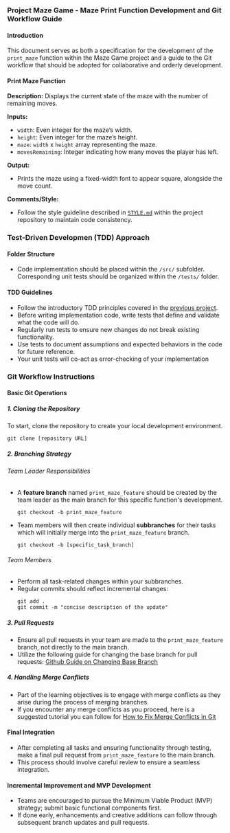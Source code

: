 ### Project **Maze Game** - Maze Print Function Development and Git Workflow Guide

#### Introduction

This document serves as both a specification for the development of the `print_maze` function within the Maze Game project and a guide to the Git workflow that should be adopted for collaborative and orderly development.

#### **Print Maze Function**

**Description:**
Displays the current state of the maze with the number of remaining moves.

**Inputs:**

- `width`: Even integer for the maze’s width.
- `height`: Even integer for the maze’s height.
- `maze`: `width` x `height` array representing the maze.
- `movesRemaining`: Integer indicating how many moves the player has left.

**Output:**

- Prints the maze using a fixed-width font to appear square, alongside the move count.

**Comments/Style:**

- Follow the style guideline described in [`STYLE.md`](https://github.com/zukixa/level1/blob/main/STYLE.md) within the project repository to maintain code consistency.

### Test-Driven Developmen (TDD) Approach

#### **Folder Structure**

- Code implementation should be placed within the `/src/` subfolder.
  Corresponding unit tests should be organized within the `/tests/` folder.

#### **TDD Guidelines**

- Follow the introductory TDD principles covered in the [previous project](https://github.com/css-software-engineering-studio/sample-tdd).
- Before writing implementation code, write tests that define and validate what the code will do.
- Regularly run tests to ensure new changes do not break existing functionality.
- Use tests to document assumptions and expected behaviors in the code for future reference.
- Your unit tests will co-act as error-checking of your implementation

### Git Workflow Instructions

#### Basic Git Operations

##### 1. **Cloning the Repository**

To start, clone the repository to create your local development environment.

```
git clone [repository URL]
```

##### 2. **Branching Strategy**

###### Team Leader Responsibilities

- A **feature branch** named `print_maze_feature` should be created by the team leader as the main branch for this specific function's development.
  ```
  git checkout -b print_maze_feature
  ```
- Team members will then create individual **subbranches** for their tasks which will initially merge into the `print_maze_feature` branch.
  ```
  git checkout -b [specific_task_branch]
  ```

###### Team Members

- Perform all task-related changes within your subbranches.
- Regular commits should reflect incremental changes:
  ```
  git add .
  git commit -m "concise description of the update"
  ```

##### 3. **Pull Requests**

- Ensure all pull requests in your team are made to the `print_maze_feature` branch, not directly to the main branch.
- Utilize the following guide for changing the base branch for pull requests: [Github Guide on Changing Base Branch](https://docs.github.com/en/pull-requests/collaborating-with-pull-requests/proposing-changes-to-your-work-with-pull-requests/changing-the-base-branch-of-a-pull-request)

##### 4. **Handling Merge Conflicts**

- Part of the learning objectives is to engage with merge conflicts as they arise during the process of merging branches.
- If you encounter any merge conflicts as you proceed, here is a suggested tutorial you can follow for [How to Fix Merge Conflicts in Git](https://www.freecodecamp.org/news/how-to-fix-merge-conflicts-in-git/)

#### Final Integration

- After completing all tasks and ensuring functionality through testing, make a final pull request from `print_maze_feature` to the main branch.
- This process should involve careful review to ensure a seamless integration.

#### Incremental Improvement and MVP Development

- Teams are encouraged to pursue the Minimum Viable Product (MVP) strategy; submit basic functional components first.
- If done early, enhancements and creative additions can follow through subsequent branch updates and pull requests.
